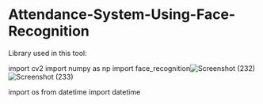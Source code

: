 # Attendance-System-Using-Face-Recognition

Library used in this tool:

import cv2
import numpy as np
import face_recognition![Screenshot (232)](https://user-images.githubusercontent.com/69730338/119298613-ffe28780-bc7a-11eb-9c32-49168912a61c.png)
![Screenshot (233)](https://user-images.githubusercontent.com/69730338/119298621-03760e80-bc7b-11eb-8d9d-b86098e23a8f.png)

import os
from datetime import datetime
